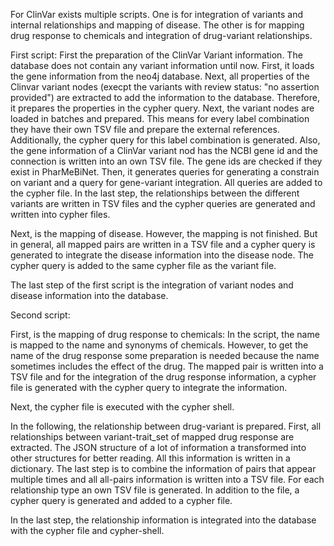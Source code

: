 For ClinVar exists multiple scripts. One is for integration of variants and internal relationships and mapping of disease. The other is for mapping drug response to chemicals and integration of drug-variant relationships. 

First script:
First the preparation of the ClinVar Variant information. The database does not contain any variant information until now.
    First, it loads the gene information from the neo4j database.
    Next, all properties of the Clinvar variant nodes (execpt the variants with review status: "no assertion provided") are extracted to add the information to the database. Therefore, it prepares the properties in the cypher query. 
    Next, the variant nodes are loaded in batches and prepared. This means for every label combination they have their own TSV file and prepare the external references. Additionally, the cypher query for this label combination is generated. Also, the gene information of a ClinVar variant nod has the NCBI gene id and the connection is written into an own TSV file. The gene ids are checked if they exist in PharMeBiNet.
    Then, it generates queries for generating a constrain on variant and a query for gene-variant integration. All queries are added to the cypher file.
    In the last step, the relationships between the different variants are written in TSV files and the cypher queries are generated and written into cypher files.

Next, is the mapping of disease. However, the mapping is not finished. But in general, all mapped pairs are written in a TSV file and a cypher query is generated to integrate the disease information into the disease node. The cypher query is added to the same cypher file as the variant file.

The last step of the first script is the integration of variant nodes and disease information into the database.

Second script:

First, is the mapping of drug response to chemicals:
    In the script, the name is mapped to the name and synonyms of chemicals. However, to get the name of the drug response some preparation is needed because the name sometimes includes the effect of the drug. 
    The mapped pair is written into a TSV file and for the integration of the drug response information, a cypher file is generated with the cypher query to integrate the information.

Next, the cypher file is executed with the cypher shell.

In the following, the relationship between drug-variant is prepared.
    First, all relationships between variant-trait_set of mapped drug response are extracted. The JSON structure of a lot of information a transformed into other structures for better reading. All this information is written in a dictionary.
    The last step is to combine the information of pairs that appear multiple times and all all-pairs information is written into a TSV file. For each relationship type an own TSV file is generated. In addition to the file, a cypher query is generated and added to a cypher file.

In the last step, the relationship information is integrated into the database with the cypher file and cypher-shell.
